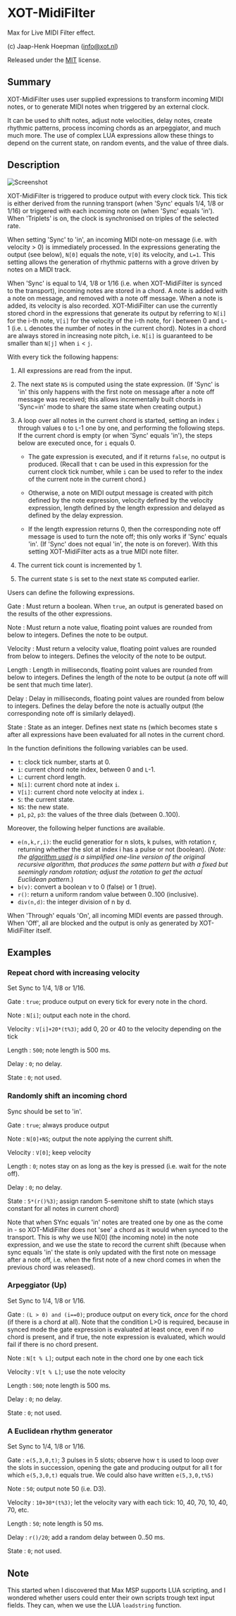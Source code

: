 # XOT-MidiFilter

Max for Live MIDI Filter effect.

(c) Jaap-Henk Hoepman (info@xot.nl)

Released under the [MIT](https://opensource.org/licenses/MIT) license. 

## Summary

XOT-MidiFilter uses user supplied expressions to transform incoming MIDI notes, or to generate MIDI notes when triggered by an external clock. 

It can be used to shift notes, adjust note velocities, delay notes, create rhythmic patterns, process incoming chords as an arpeggiator, and much much more. The use of complex LUA expressions allow these things to depend on the current state, on random events, and the value of three dials.

## Description

![Screenshot](Screenshot.png "Screenshot")


XOT-MidiFilter is triggered to produce output with every clock tick. This tick is either derived from the running transport (when 'Sync' equals 1/4, 1/8 or 1/16) or triggered with each incoming note on (when 'Sync' equals 'in'). When 'Triplets' is on, the clock is synchronised on triples of the selected rate. 

When setting 'Sync' to 'in', an incoming MIDI note-on message (i.e. with velocity > 0) is immediately processed. In the expressions generating the output (see below), `N[0]` equals the note, `V[0]` its velocity, and `L=1`. This setting allows the generation of rhythmic patterns with a grove driven by notes on a MIDI track. 

When 'Sync' is equal to 1/4, 1/8 or 1/16 (i.e. when XOT-MidiFilter is synced to the transport), incoming notes are stored in a chord. A note is added with a note on message, and removed with a note off message. When a note is added, its velocity is also recorded. XOT-MidiFilter can use the currently stored chord in the expressions that generate its output by referring to `N[i]` for the i-th note, `V[i]` for the velocity of the i-th note, for i between 0 and `L`-1 (i.e. `L` denotes the number of notes in the current chord). Notes in a chord are always stored in increasing note pitch, i.e. `N[i]` is guaranteed to be smaller than `N[j]` when `i` < `j`.

With every tick the following happens:

1. All expressions are read from the input.
2. The next state `NS` is computed using the state expression. (If 'Sync' is 'in' this only happens with the first note on message after a note off message was received; this allows incrementally built chords in 'Sync=in' mode to share the same state when creating output.)
3. A loop over all notes in the current chord is started, setting an index
   `i` through values `0` to `L`-1 one by one, and performing the following steps. If the current chord is empty (or when 'Sync' equals 'in'), the steps below are executed once, for `i` equals 0.
   
   - The gate expression is executed, and if it returns `false`, no output is produced. (Recall that `t` can be used in this expression for the current clock tick number, while `i` can be used to refer to the index of the current note in the current chord.)
   
   - Otherwise, a note on MIDI output message is created with pitch defined by the note expression, velocity defined by the velocity expression, length defined by the length expression and delayed as defined by the delay expression.
   
   - If the length expression returns 0, then the corresponding note off message is used to turn the note off; this only works if 'Sync' equals 'in'. (If 'Sync' does not equal 'in', the note is on forever). With this setting XOT-MidiFilter acts as a true MIDI note filter.
   
4. The current tick count is incremented by 1.
5. The current state `S` is set to the next state `NS` computed earlier.

Users can define the following expressions.

Gate
: Must return a boolean. When `true`, an output is generated based on the results of the other expressions. 

Note
: Must return a note value, floating point values are rounded from below to integers. Defines the note to be output.

Velocity
: Must return a velocity value, floating point values are rounded from below to integers. Defines the velocity of the note to be output.

Length
: Length in milliseconds, floating point values are rounded from below to integers. Defines the length of the note to be output (a note off will be sent that much time later).

Delay
: Delay in milliseconds, floating point values are rounded from below to integers. Defines the delay before the note is actually output (the corresponding note off is similarly delayed).

State
: State as an integer. Defines next state ns (which becomes state s after all expressions have been evaluated for all notes in the current chord.


In the function definitions the following variables can be used.

- `t`: clock tick number, starts at 0.
- `i`: current chord note index, between 0 and `L`-1.
- `L`: current chord length.
- `N[i]`: current chord note at index `i`.
- `V[i]`: current chord note velocity at index `i`.
- `S`: the current state.
- `NS`: the new state.
- `p1`, `p2`, `p3`: the values of the three dials (between 0..100).

Moreover, the following helper functions are available.

- `e(n,k,r,i)`: the euclid generatior for n slots, k pulses, with rotation r, returning whether the slot at index i has a pulse or not (boolean). (*Note: the [algorithm used](https://paulbatchelor.github.io/sndkit/euclid/) is a simplified one-line version of the original recursive algorithm, that produces the same pattern but with a fixed but seemingly random rotation; adjust the rotation to get the actual Euclidean pattern.*) 
- `b(v)`: convert a boolean v to 0 (false) or 1 (true).
- `r()`: return a uniform random value between 0..100 (inclusive).
- `div(n,d)`: the integer division of n by d.

When 'Through' equals 'On', all incoming MIDI events are passed through. When 'Off', all are blocked and the output is only as generated by XOT-MidiFilter itself.

## Examples

### Repeat chord with increasing velocity

Set Sync to 1/4, 1/8 or 1/16.

Gate
: `true`; produce output on every tick for every note in the chord.

Note
: `N[i]`; output each note in the chord.

Velocity
: `V[i]+20*(t%3)`; add 0, 20 or 40 to the velocity depending on the tick

Length
: `500`; note length is 500 ms.

Delay
: `0`; no delay.

State
: `0`; not used.


### Randomly shift an incoming chord

Sync should be set to 'in'. 

Gate
: `true`; always produce output

Note
: `N[0]+NS`; output the note applying the current shift. 

Velocity
: `V[0]`; keep velocity

Length
: `0`; notes stay on as long as the key is pressed (i.e. wait for the note off).

Delay
: `0`; no delay.

State
: `5*(r()%3)`; assign random 5-semitone shift to state (which stays constant for all notes in current chord)

Note that when SYnc equals 'in' notes are treated one by one as the come in - so XOT-MidiFilter does not 'see' a chord as it would when synced to the transport. This is why we use N[0] (the incoming note) in the note expression, and we use the state to record the current shift (because when sync equals 'in' the state is only updated with the first note on message after a note off, i.e. when the first note of a new chord comes in when the previous chord was released).

### Arpeggiator (Up)

Set Sync to 1/4, 1/8 or 1/16.

Gate
: `(L > 0) and (i==0)`; produce output on every tick, *once* for the chord (if there is a chord at all). Note that the condition L>0 is required, because in synced mode the gate expression is evaluated at least once, even if no chord is present, and if true, the note expression is evaluated, which would fail if there is no chord present. 

Note
: `N[t % L]`; output each note in the chord one by one each tick

Velocity
: `V[t % L]`; use the note velocity

Length
: `500`; note length is 500 ms.

Delay
: `0`; no delay.

State
: `0`; not used.

### A Euclidean rhythm generator

Set Sync to 1/4, 1/8 or 1/16.

Gate
: `e(5,3,0,t)`; 3 pulses in 5 slots; observe how `t` is used to loop over the slots in succession, opening the gate and producing output for all t for which `e(5,3,0,t)` equals true. We could also have written `e(5,3,0,t%5)`

Note
: `50`; output note 50 (i.e. D3).

Velocity
: `10+30*(t%3)`; let the velocity vary with each tick: 10, 40, 70, 10, 40, 70, etc.

Length
: `50`; note length is 50 ms.

Delay
: `r()/20`; add a random delay between 0..50 ms.

State
: `0`; not used.

## Note

This started when I discovered that Max MSP supports LUA scripting, and I wondered whether users could enter their own scripts trough text input fields. They can, when we use the LUA `loadstring` function.
